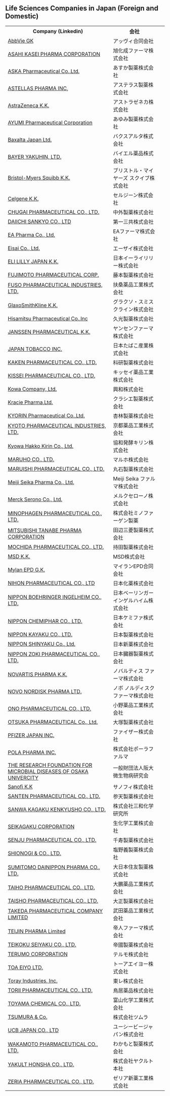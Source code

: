 ## Life Sciences Companies in Japan (Foreign and Domestic)

<table class="table">
  <tbody>
    <tr>
      <th>Company (Linkedin)</th>
      <th>会社</th>
    </tr>
    <tr>
      <td>
        <a href="https://www.linkedin.com/search/results/index/?keywords=abbvie&amp;origin=SPCK&amp;spellCorrectionEnabled=false">AbbVie GK</a>
      </td>
      <td>アッヴィ合同会社</td>
      <td>&nbsp;</td>
    </tr>
    <tr>
      <td>
        <a href="https://www.linkedin.com/search/results/index/?keywords=asahi%20kasei%20pharma&amp;origin=SPCK&amp;spellCorrectionEnabled=false">ASAHI KASEI PHARMA CORPORATION</a>
      </td>
      <td>旭化成ファーマ株式会社</td>
      <td>&nbsp;</td>
    </tr>
    <tr>
      <td>
        <a href="https://www.linkedin.com/search/results/index/?keywords=aska%20pharma%20japan&amp;origin=SPCK&amp;spellCorrectionEnabled=false">ASKA Pharmaceutical Co.,Ltd.</a>
      </td>
      <td>あすか製薬株式会社</td>
      <td>&nbsp;</td>
    </tr>
    <tr>
      <td>
        <a href="http://localhost/ja/">ASTELLAS PHARMA INC,</a>
      </td>
      <td>アステラス製薬株式会社</td>
      <td>&nbsp;</td>
    </tr>
    <tr>
      <td>
        <a href="http://localhost/ja/">AstraZeneca K.K.</a>
      </td>
      <td>アストラゼネカ株式会社</td>
      <td>&nbsp;</td>
    </tr>
    <tr>
      <td>
        <a href="http://localhost/ja/">AYUMI Pharmaceutical Corporation</a>
      </td>
      <td>あゆみ製薬株式会社</td>
      <td>&nbsp;</td>
    </tr>
    <tr>
      <td>
        <a href="http://localhost/ja/">Baxalta Japan Ltd.</a>
      </td>
      <td>バクスアルタ株式会社</td>
      <td>&nbsp;</td>
    </tr>
    <tr>
      <td>
        <a href="http://localhost/ja/">BAYER YAKUHIN, LTD.</a>
      </td>
      <td>バイエル薬品株式会社</td>
      <td>&nbsp;</td>
    </tr>
    <tr>
      <td>
        <a href="http://localhost/ja/">Bristol-Myers Squibb K.K.</a>
      </td>
      <td>ブリストル・マイヤーズ スクイブ株式会社</td>
      <td>&nbsp;</td>
    </tr>
    <tr>
      <td>
        <a href="http://localhost/ja/">Celgene K.K.</a>
      </td>
      <td>セルジーン株式会社</td>
      <td>&nbsp;</td>
    </tr>
    <tr>
      <td>
        <a href="http://localhost/ja/">CHUGAI PHARMACEUTICAL CO., LTD.</a>
      </td>
      <td>中外製薬株式会社</td>
      <td>&nbsp;</td>
    </tr>
    <tr>
      <td>
        <a href="http://localhost/ja/">DAIICHI SANKYO CO., LTD</a>
      </td>
      <td>第一三共株式会社</td>
      <td>&nbsp;</td>
    </tr>
    <tr>
      <td>
        <a href="http://localhost/ja/">EA Pharma Co., Ltd.</a>
      </td>
      <td>EAファーマ株式会社</td>
      <td>&nbsp;</td>
    </tr>
    <tr>
      <td>
        <a href="http://localhost/ja/">Eisai Co., Ltd.</a>
      </td>
      <td>エーザイ株式会社</td>
      <td>&nbsp;</td>
    </tr>
    <tr>
      <td>
        <a href="http://localhost/ja/">ELI LILLY JAPAN K.K.</a>
      </td>
      <td>日本イーライリリー株式会社</td>
      <td>&nbsp;</td>
    </tr>
    <tr>
      <td>
        <a href="http://localhost/ja/">FUJIMOTO PHARMACEUTICAL CORP.</a>
      </td>
      <td>藤本製薬株式会社</td>
      <td>&nbsp;</td>
    </tr>
    <tr>
      <td>
        <a href="http://localhost/ja/">FUSO PHARMACEUTICAL INDUSTRIES, LTD.</a>
      </td>
      <td>扶桑薬品工業株式会社</td>
      <td>&nbsp;</td>
    </tr>
    <tr>
      <td>
        <a href="http://localhost/ja/">GlaxoSmithKline K.K.</a>
      </td>
      <td>グラクソ・スミスクライン株式会社</td>
      <td>&nbsp;</td>
    </tr>
    <tr>
      <td>
        <a href="http://localhost/ja/">Hisamitsu Pharmaceutical Co.,Inc</a>
      </td>
      <td>久光製薬株式会社</td>
      <td>&nbsp;</td>
    </tr>
    <tr>
      <td>
        <a href="http://localhost/ja/">JANSSEN PHARMACEUTICAL K.K.</a>
      </td>
      <td>ヤンセンファーマ株式会社</td>
      <td>&nbsp;</td>
    </tr>
    <tr>
      <td>
        <a href="http://localhost/ja/">JAPAN TOBACCO INC.</a>
      </td>
      <td>日本たばこ産業株式会社</td>
      <td>&nbsp;</td>
    </tr>
    <tr>
      <td>
        <a href="http://localhost/ja/">KAKEN PHARMACEUTICAL CO., LTD.</a>
      </td>
      <td>科研製薬株式会社</td>
      <td>&nbsp;</td>
    </tr>
    <tr>
      <td>
        <a href="http://localhost/ja/">KISSEI PHARMACEUTICAL CO., LTD.</a>
      </td>
      <td>キッセイ薬品工業株式会社</td>
      <td>&nbsp;</td>
    </tr>
    <tr>
      <td>
        <a href="http://localhost/ja/">Kowa Company, Ltd.</a>
      </td>
      <td>興和株式会社</td>
      <td>&nbsp;</td>
    </tr>
    <tr>
      <td>
        <a href="http://localhost/ja/">Kracie Pharma,Ltd.</a>
      </td>
      <td>クラシエ製薬株式会社</td>
      <td>&nbsp;</td>
    </tr>
    <tr>
      <td>
        <a href="http://localhost/ja/">KYORIN Pharmaceutical Co.,Ltd.</a>
      </td>
      <td>杏林製薬株式会社</td>
      <td>&nbsp;</td>
    </tr>
    <tr>
      <td>
        <a href="http://localhost/ja/">KYOTO PHARMACEUTICAL INDUSTRIES, LTD.</a>
      </td>
      <td>京都薬品工業株式会社</td>
      <td>&nbsp;</td>
    </tr>
    <tr>
      <td>
        <a href="http://localhost/ja/">Kyowa Hakko Kirin Co., Ltd.</a>
      </td>
      <td>協和発酵キリン株式会社</td>
      <td>&nbsp;</td>
    </tr>
    <tr>
      <td>
        <a href="http://localhost/ja/">MARUHO CO., LTD.</a>
      </td>
      <td>マルホ株式会社</td>
      <td>&nbsp;</td>
    </tr>
    <tr>
      <td>
        <a href="http://localhost/ja/">MARUISHI PHARMACEUTICAL CO., LTD.</a>
      </td>
      <td>丸石製薬株式会社</td>
      <td>&nbsp;</td>
    </tr>
    <tr>
      <td>
        <a href="http://localhost/ja/">Meiji Seika Pharma Co., Ltd.</a>
      </td>
      <td>Meiji Seika ファルマ株式会社</td>
      <td>&nbsp;</td>
    </tr>
    <tr>
      <td>
        <a href="http://localhost/ja/">Merck Serono Co., Ltd.</a>
      </td>
      <td>メルクセローノ株式会社</td>
      <td>&nbsp;</td>
    </tr>
    <tr>
      <td>
        <a href="http://localhost/ja/">MINOPHAGEN PHARMACEUTICAL CO., LTD.</a>
      </td>
      <td>株式会社ミノファーゲン製薬</td>
      <td>&nbsp;</td>
    </tr>
    <tr>
      <td>
        <a href="http://localhost/ja/">MITSUBISHI TANABE PHARMA CORPORATION</a>
      </td>
      <td>田辺三菱製薬株式会社</td>
      <td>&nbsp;</td>
    </tr>
    <tr>
      <td>
        <a href="http://localhost/ja/">MOCHIDA PHARMACEUTICAL CO., LTD.</a>
      </td>
      <td>持田製薬株式会社</td>
      <td>&nbsp;</td>
    </tr>
    <tr>
      <td>
        <a href="http://localhost/ja/">MSD K.K.</a>
      </td>
      <td>MSD株式会社</td>
      <td>&nbsp;</td>
    </tr>
    <tr>
      <td>
        <a href="http://localhost/ja/">Mylan EPD G.K.</a>
      </td>
      <td>マイランEPD合同会社</td>
      <td>&nbsp;</td>
    </tr>
    <tr>
      <td>
        <a href="http://localhost/ja/">NIHON PHARMACEUTICAL CO., LTD</a>
      </td>
      <td>日本化薬株式会社</td>
      <td>&nbsp;</td>
    </tr>
    <tr>
      <td>
        <a href="http://localhost/ja/">NIPPON BOEHRINGER INGELHEIM CO., LTD.</a>
      </td>
      <td>日本ベーリンガーインゲルハイム株式会社</td>
      <td>&nbsp;</td>
    </tr>
    <tr>
      <td>
        <a href="http://localhost/ja/">NIPPON CHEMIPHAR CO., LTD.</a>
      </td>
      <td>日本ケミファ株式会社</td>
      <td>&nbsp;</td>
    </tr>
    <tr>
      <td>
        <a href="http://localhost/ja/">NIPPON KAYAKU CO., LTD.</a>
      </td>
      <td>日本製薬株式会社</td>
      <td>&nbsp;</td>
    </tr>
    <tr>
      <td>
        <a href="http://localhost/ja/">NIPPON SHINYAKU Co., Ltd.</a>
      </td>
      <td>日本新薬株式会社</td>
      <td>&nbsp;</td>
    </tr>
    <tr>
      <td>
        <a href="http://localhost/ja/">NIPPON ZOKI PHARMACEUTICAL CO., LTD.</a>
      </td>
      <td>日本臓器製薬株式会社</td>
      <td>&nbsp;</td>
    </tr>
    <tr>
      <td>
        <a href="http://localhost/ja/">NOVARTIS PHARMA K.K.</a>
      </td>
      <td>ノバルティス ファーマ株式会社</td>
      <td>&nbsp;</td>
    </tr>
    <tr>
      <td>
        <a href="http://localhost/ja/">NOVO NORDISK PHARMA LTD.</a>
      </td>
      <td>ノボ ノルディスク ファーマ株式会社</td>
      <td>&nbsp;</td>
    </tr>
    <tr>
      <td>
        <a href="http://localhost/ja/">ONO PHARMACEUTICAL CO., LTD.</a>
      </td>
      <td>小野薬品工業株式会社</td>
      <td>&nbsp;</td>
    </tr>
    <tr>
      <td>
        <a href="http://localhost/ja/">OTSUKA PHARMACEUTICAL Co., Ltd.</a>
      </td>
      <td>大塚製薬株式会社</td>
      <td>&nbsp;</td>
    </tr>
    <tr>
      <td>
        <a href="http://localhost/ja/">PFIZER JAPAN INC.</a>
      </td>
      <td>ファイザー株式会社</td>
      <td>&nbsp;</td>
    </tr>
    <tr>
      <td>
        <a href="http://localhost/ja/">POLA PHARMA INC.</a>
      </td>
      <td>株式会社ポーラファルマ</td>
      <td>&nbsp;</td>
    </tr>
    <tr>
      <td>
        <a href="http://localhost/ja/">THE RESEARCH FOUNDATION FOR MICROBIAL DISEASES OF OSAKA UNIVERCITY</a>
      </td>
      <td>一般財団法人阪大微生物病研究会</td>
      <td>&nbsp;</td>
    </tr>
    <tr>
      <td>
        <a href="http://localhost/ja/">Sanofi K.K</a>
      </td>
      <td>サノフィ株式会社</td>
      <td>&nbsp;</td>
    </tr>
    <tr>
      <td>
        <a href="http://localhost/ja/">SANTEN PHARMACEUTICAL CO., LTD.</a>
      </td>
      <td>参天製薬株式会社</td>
      <td>&nbsp;</td>
    </tr>
    <tr>
      <td>
        <a href="http://localhost/ja/">SANWA KAGAKU KENKYUSHO CO., LTD.</a>
      </td>
      <td>株式会社三和化学研究所</td>
      <td>&nbsp;</td>
    </tr>
    <tr>
      <td>
        <a href="http://localhost/ja/">SEIKAGAKU CORPORATION</a>
      </td>
      <td>生化学工業株式会社</td>
      <td>&nbsp;</td>
    </tr>
    <tr>
      <td>
        <a href="http://localhost/ja/">SENJU PHARMACEUTICAL CO., LTD.</a>
      </td>
      <td>千寿製薬株式会社</td>
      <td>&nbsp;</td>
    </tr>
    <tr>
      <td>
        <a href="http://localhost/ja/">SHIONOGI &amp; CO., LTD.</a>
      </td>
      <td>塩野義製薬株式会社</td>
      <td>&nbsp;</td>
    </tr>
    <tr>
      <td>
        <a href="http://localhost/ja/">SUMITOMO DAINIPPON PHARMA CO., LTD.</a>
      </td>
      <td>大日本住友製薬株式会社</td>
      <td>&nbsp;</td>
    </tr>
    <tr>
      <td>
        <a href="http://localhost/ja/">TAIHO PHARMACEUTICAL CO., LTD.</a>
      </td>
      <td>大鵬薬品工業株式会社</td>
      <td>&nbsp;</td>
    </tr>
    <tr>
      <td>
        <a href="http://localhost/ja/">TAISHO PHARMACEUTICAL CO., LTD.</a>
      </td>
      <td>大正製薬株式会社</td>
      <td>&nbsp;</td>
    </tr>
    <tr>
      <td>
        <a href="http://localhost/ja/">TAKEDA PHARMACEUTICAL COMPANY LIMITED</a>
      </td>
      <td>武田薬品工業株式会社</td>
      <td>&nbsp;</td>
    </tr>
    <tr>
      <td>
        <a href="http://localhost/ja/">TEIJIN PHARMA Limited</a>
      </td>
      <td>帝人ファーマ株式会社</td>
      <td>&nbsp;</td>
    </tr>
    <tr>
      <td>
        <a href="http://localhost/ja/">TEIKOKU SEIYAKU CO., LTD.</a>
      </td>
      <td>帝國製薬株式会社</td>
      <td>&nbsp;</td>
    </tr>
    <tr>
      <td>
        <a href="http://localhost/ja/">TERUMO CORPORATION</a>
      </td>
      <td>テルモ株式会社</td>
      <td>&nbsp;</td>
    </tr>
    <tr>
      <td>
        <a href="http://localhost/ja/">TOA EIYO LTD.</a>
      </td>
      <td>トーアエイヨー株式会社</td>
      <td>&nbsp;</td>
    </tr>
    <tr>
      <td>
        <a href="http://localhost/ja/">Toray Industries, Inc.</a>
      </td>
      <td>東レ株式会社</td>
      <td>&nbsp;</td>
    </tr>
    <tr>
      <td>
        <a href="http://localhost/ja/">TORII PHARMACEUTICAL CO., LTD.</a>
      </td>
      <td>鳥居薬品株式会社</td>
      <td>&nbsp;</td>
    </tr>
    <tr>
      <td>
        <a href="http://localhost/ja/">TOYAMA CHEMICAL CO., LTD.</a>
      </td>
      <td>富山化学工業株式会社</td>
      <td>&nbsp;</td>
    </tr>
    <tr>
      <td>
        <a href="http://localhost/ja/">TSUMURA &amp; Co.</a>
      </td>
      <td>株式会社ツムラ</td>
      <td>&nbsp;</td>
    </tr>
    <tr>
      <td>
        <a href="http://localhost/ja/">UCB JAPAN CO., LTD</a>
      </td>
      <td>ユーシービージャパン株式会社</td>
      <td>&nbsp;</td>
    </tr>
    <tr>
      <td>
        <a href="http://localhost/ja/">WAKAMOTO PHARMACEUTICAL CO., LTD.</a>
      </td>
      <td>わかもと製薬株式会社</td>
      <td>&nbsp;</td>
    </tr>
    <tr>
      <td>
        <a href="http://localhost/ja/">YAKULT HONSHA CO., LTD.</a>
      </td>
      <td>株式会社ヤクルト本社</td>
      <td>&nbsp;</td>
    </tr>
    <tr>
      <td>
        <a href="http://localhost/ja/">ZERIA PHARMACEUTICAL CO., LTD.</a>
      </td>
      <td>ゼリア新薬工業株式会社</td>
    </tr>
  </tbody>
</table>
